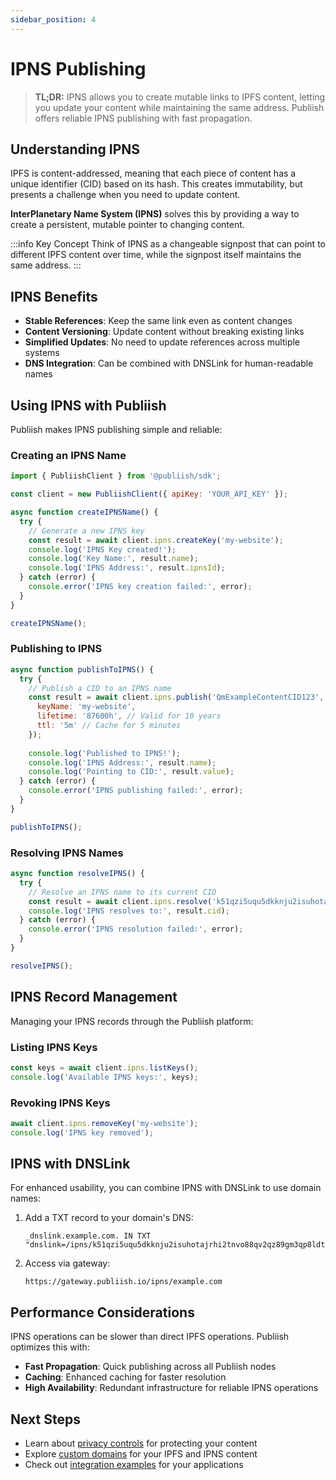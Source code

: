 ```yaml
---
sidebar_position: 4
---
```


# IPNS Publishing

> **TL;DR:** IPNS allows you to create mutable links to IPFS content, letting you update your content while maintaining the same address. Publiish offers reliable IPNS publishing with fast propagation.

## Understanding IPNS

IPFS is content-addressed, meaning that each piece of content has a unique identifier (CID) based on its hash. This creates immutability, but presents a challenge when you need to update content.

**InterPlanetary Name System (IPNS)** solves this by providing a way to create a persistent, mutable pointer to changing content.

:::info Key Concept
Think of IPNS as a changeable signpost that can point to different IPFS content over time, while the signpost itself maintains the same address.
:::

## IPNS Benefits

- **Stable References**: Keep the same link even as content changes
- **Content Versioning**: Update content without breaking existing links
- **Simplified Updates**: No need to update references across multiple systems
- **DNS Integration**: Can be combined with DNSLink for human-readable names

## Using IPNS with Publiish

Publiish makes IPNS publishing simple and reliable:

### Creating an IPNS Name

```javascript
import { PubliishClient } from '@publiish/sdk';

const client = new PubliishClient({ apiKey: 'YOUR_API_KEY' });

async function createIPNSName() {
  try {
    // Generate a new IPNS key
    const result = await client.ipns.createKey('my-website');
    console.log('IPNS Key created!');
    console.log('Key Name:', result.name);
    console.log('IPNS Address:', result.ipnsId);
  } catch (error) {
    console.error('IPNS key creation failed:', error);
  }
}

createIPNSName();
```

### Publishing to IPNS

```javascript
async function publishToIPNS() {
  try {
    // Publish a CID to an IPNS name
    const result = await client.ipns.publish('QmExampleContentCID123', {
      keyName: 'my-website',
      lifetime: '87600h', // Valid for 10 years
      ttl: '5m' // Cache for 5 minutes
    });
    
    console.log('Published to IPNS!');
    console.log('IPNS Address:', result.name);
    console.log('Pointing to CID:', result.value);
  } catch (error) {
    console.error('IPNS publishing failed:', error);
  }
}

publishToIPNS();
```

### Resolving IPNS Names

```javascript
async function resolveIPNS() {
  try {
    // Resolve an IPNS name to its current CID
    const result = await client.ipns.resolve('k51qzi5uqu5dkknju2isuhotajrhi2tnvo88qv2qz89gm3qp8ldtq612kzkeoe');
    console.log('IPNS resolves to:', result.cid);
  } catch (error) {
    console.error('IPNS resolution failed:', error);
  }
}

resolveIPNS();
```

## IPNS Record Management

Managing your IPNS records through the Publiish platform:

### Listing IPNS Keys

```javascript
const keys = await client.ipns.listKeys();
console.log('Available IPNS keys:', keys);
```

### Revoking IPNS Keys

```javascript
await client.ipns.removeKey('my-website');
console.log('IPNS key removed');
```

## IPNS with DNSLink

For enhanced usability, you can combine IPNS with DNSLink to use domain names:

1. Add a TXT record to your domain's DNS:
   ```
   _dnslink.example.com. IN TXT "dnslink=/ipns/k51qzi5uqu5dkknju2isuhotajrhi2tnvo88qv2qz89gm3qp8ldtq612kzkeoe"
   ```

2. Access via gateway:
   ```
   https://gateway.publiish.io/ipns/example.com
   ```

## Performance Considerations

IPNS operations can be slower than direct IPFS operations. Publiish optimizes this with:

- **Fast Propagation**: Quick publishing across all Publiish nodes
- **Caching**: Enhanced caching for faster resolution
- **High Availability**: Redundant infrastructure for reliable IPNS operations

## Next Steps

- Learn about [privacy controls](/docs/privacy) for protecting your content
- Explore [custom domains](/docs/advanced/custom-domains) for your IPFS and IPNS content
- Check out [integration examples](/docs/integrations/javascript) for your applications 